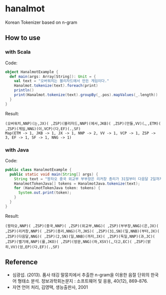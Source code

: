 # hanalmot
Korean Tokenizer based on n-gram

## How to use

### with Scala

Code:
``` scala
object HanalmotExample {  
  def main(args: Array[String]): Unit = {
    val text = "오버워치는 블리자드에서 만든 게임이다."
    Hanalmot.tokenize(text).foreach(print)
    println()
    print(Hanalmot.tokenize(text).groupBy(_.pos).mapValues(_.length))
  }
}
```

Result:
```
(오버워치,NNP)(는,JX)( ,ZSP)(블리자드,NNP)(에서,JKB)( ,ZSP)(만들,VV)(ᆫ,ETM)( ,ZSP)(게임,NNG)(이,VCP)(다,EF)(.,SF)
Map(ETM -> 1, JKB -> 1, JX -> 1, NNP -> 2, VV -> 1, VCP -> 1, ZSP -> 3, EF -> 1, SF -> 1, NNG -> 1)
```

### with Java

Code:
``` java
public class HanalmotExample {
  public static void main(String[] args) {
    String text = "왕차오 중국 외교부 부부장은 리커창 총리가 31일부터 다음달 2일까지 독일과 벨기에를 방문한다고 밝혔다.";
    HanalmotTokenJava[] tokens = HanalmotJava.tokenize(text);        
    for (HanalmotTokenJava token: tokens) {      
      System.out.print(token);    
    } 
  }
}
```

Result:
```
(왕차오,NNP)( ,ZSP)(중국,NNP)( ,ZSP)(외교부,NNG)( ,ZSP)(부부장,NNG)(은,JX)( ,ZSP)(리커창,NNP)( ,ZSP)(총리,NNG)(가,JKS)( ,ZSP)(31,SN)(일,NNB)(부터,JX)( ,ZSP)(다음달,NNG)( ,ZSP)(2,SN)(일,NNB)(까지,JX)( ,ZSP)(독일,NNP)(과,JC)( ,ZSP)(벨기에,NNP)(를,JKO)( ,ZSP)(방문,NNG)(하,XSV)(ᆫ다고,EC)( ,ZSP)(밝히,VV)(었,EP)(다,EF)(.,SF)
```

## Reference
- 심광섭. (2013). 품사 태깅 말뭉치에서 추출한 n-gram을 이용한 음절 단위의 한국어 형태소 분석. 정보과학회논문지 : 소프트웨어 및 응용, 40(12), 869-876.
- 자연 언어 처리, 김영택, 생능출판사, 2001
